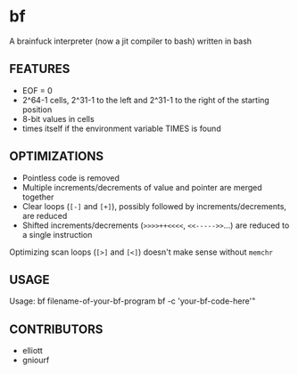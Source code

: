# bf
A brainfuck interpreter (now a jit compiler to bash) written in bash

## FEATURES ##

- EOF = 0
- 2^64-1 cells, 2^31-1 to the left and 2^31-1 to the right of the starting position
- 8-bit values in cells
- times itself if the environment variable TIMES is found

## OPTIMIZATIONS ##

- Pointless code is removed
- Multiple increments/decrements of value and pointer are merged together
- Clear loops (`[-]` and `[+]`), possibly followed by increments/decrements, are reduced
- Shifted increments/decrements (`>>>>++<<<<`, `<<----->>`...) are reduced to a single instruction

Optimizing scan loops (`[>]` and `[<]`) doesn't make sense without `memchr`


## USAGE ##

  Usage: bf filename-of-your-bf-program
         bf -c 'your-bf-code-here'"


## CONTRIBUTORS ##

- elliott
- gniourf
